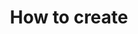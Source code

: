 ---
layout: default
title: How to create
parent: OpenDSU Wallets Developers
nav_order: 1
has_children: true
---